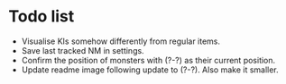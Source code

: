 # Todo list

* Visualise KIs somehow differently from regular items.
* Save last tracked NM in settings.
* Confirm the position of monsters with (?-?) as their current position.
* Update readme image following update to (?-?). Also make it smaller.
